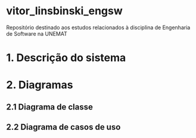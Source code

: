# vitor_linsbinski_engsw

Repositório destinado aos estudos relacionados à disciplina de Engenharia de Software na UNEMAT

# 1. Descrição do sistema

# 2. Diagramas

## 2.1 Diagrama de classe

## 2.2 Diagrama de casos de uso
